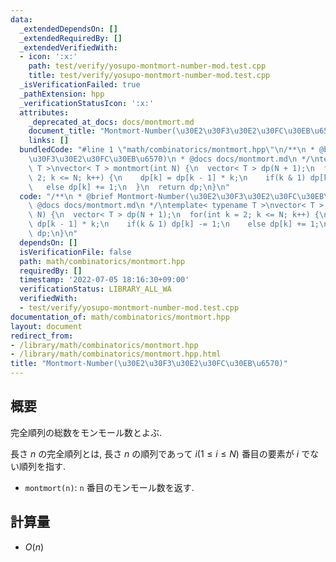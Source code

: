 ```yaml
---
data:
  _extendedDependsOn: []
  _extendedRequiredBy: []
  _extendedVerifiedWith:
  - icon: ':x:'
    path: test/verify/yosupo-montmort-number-mod.test.cpp
    title: test/verify/yosupo-montmort-number-mod.test.cpp
  _isVerificationFailed: true
  _pathExtension: hpp
  _verificationStatusIcon: ':x:'
  attributes:
    _deprecated_at_docs: docs/montmort.md
    document_title: "Montmort-Number(\u30E2\u30F3\u30E2\u30FC\u30EB\u6570)"
    links: []
  bundledCode: "#line 1 \"math/combinatorics/montmort.hpp\"\n/**\n * @brief Montmort-Number(\u30E2\
    \u30F3\u30E2\u30FC\u30EB\u6570)\n * @docs docs/montmort.md\n */\ntemplate< typename\
    \ T >\nvector< T > montmort(int N) {\n  vector< T > dp(N + 1);\n  for(int k =\
    \ 2; k <= N; k++) {\n    dp[k] = dp[k - 1] * k;\n    if(k & 1) dp[k] -= 1;\n \
    \   else dp[k] += 1;\n  }\n  return dp;\n}\n"
  code: "/**\n * @brief Montmort-Number(\u30E2\u30F3\u30E2\u30FC\u30EB\u6570)\n *\
    \ @docs docs/montmort.md\n */\ntemplate< typename T >\nvector< T > montmort(int\
    \ N) {\n  vector< T > dp(N + 1);\n  for(int k = 2; k <= N; k++) {\n    dp[k] =\
    \ dp[k - 1] * k;\n    if(k & 1) dp[k] -= 1;\n    else dp[k] += 1;\n  }\n  return\
    \ dp;\n}\n"
  dependsOn: []
  isVerificationFile: false
  path: math/combinatorics/montmort.hpp
  requiredBy: []
  timestamp: '2022-07-05 18:16:30+09:00'
  verificationStatus: LIBRARY_ALL_WA
  verifiedWith:
  - test/verify/yosupo-montmort-number-mod.test.cpp
documentation_of: math/combinatorics/montmort.hpp
layout: document
redirect_from:
- /library/math/combinatorics/montmort.hpp
- /library/math/combinatorics/montmort.hpp.html
title: "Montmort-Number(\u30E2\u30F3\u30E2\u30FC\u30EB\u6570)"
---
```

## 概要

完全順列の総数をモンモール数とよぶ.

長さ $n$ の完全順列とは, 長さ $n$ の順列であって $i(1 \leq i \leq N)$ 番目の要素が $i$ でない順列を指す.

* `montmort(n)`: `n` 番目のモンモール数を返す.

## 計算量

* $O(n)$
